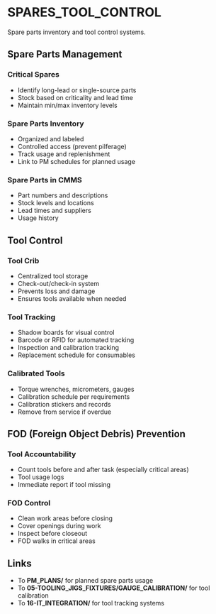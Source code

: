 # SPARES_TOOL_CONTROL

Spare parts inventory and tool control systems.

## Spare Parts Management

### Critical Spares
- Identify long-lead or single-source parts
- Stock based on criticality and lead time
- Maintain min/max inventory levels

### Spare Parts Inventory
- Organized and labeled
- Controlled access (prevent pilferage)
- Track usage and replenishment
- Link to PM schedules for planned usage

### Spare Parts in CMMS
- Part numbers and descriptions
- Stock levels and locations
- Lead times and suppliers
- Usage history

## Tool Control

### Tool Crib
- Centralized tool storage
- Check-out/check-in system
- Prevents loss and damage
- Ensures tools available when needed

### Tool Tracking
- Shadow boards for visual control
- Barcode or RFID for automated tracking
- Inspection and calibration tracking
- Replacement schedule for consumables

### Calibrated Tools
- Torque wrenches, micrometers, gauges
- Calibration schedule per requirements
- Calibration stickers and records
- Remove from service if overdue

## FOD (Foreign Object Debris) Prevention

### Tool Accountability
- Count tools before and after task (especially critical areas)
- Tool usage logs
- Immediate report if tool missing

### FOD Control
- Clean work areas before closing
- Cover openings during work
- Inspect before closeout
- FOD walks in critical areas

## Links

- To **PM_PLANS/** for planned spare parts usage
- To **05-TOOLING_JIGS_FIXTURES/GAUGE_CALIBRATION/** for tool calibration
- To **16-IT_INTEGRATION/** for tool tracking systems
